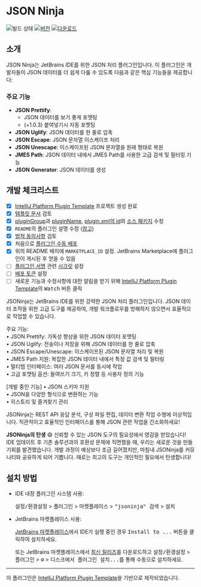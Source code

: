 # JSON Ninja

![빌드 상태](https://github.com/buYoung/intellij-jsoninja/workflows/Build/badge.svg)
[![버전](https://img.shields.io/jetbrains/plugin/v/26715.svg)](https://plugins.jetbrains.com/plugin/26715)
[![다운로드](https://img.shields.io/jetbrains/plugin/d/26715.svg)](https://plugins.jetbrains.com/plugin/26715)


## 소개

JSON Ninja는 JetBrains IDE를 위한 JSON 처리 플러그인입니다. 이 플러그인은 개발자들이 JSON 데이터를 더 쉽게 다룰 수 있도록 다음과 같은 핵심 기능들을 제공합니다:

### 주요 기능

- **JSON Prettify**: 
  - JSON 데이터를 보기 좋게 포맷팅
  - (+1.0.3) 붙여넣기시 자동 포멧팅
- **JSON Uglify**: JSON 데이터를 한 줄로 압축
- **JSON Escape**: JSON 문자열 이스케이프 처리
- **JSON Unescape**: 이스케이프된 JSON 문자열을 원래 형태로 복원
- **JMES Path**: JSON 데이터 내에서 JMES Path를 사용한 고급 검색 및 필터링 기능
- **JSON Generator**: JSON 데이터를 생성

## 개발 체크리스트
- [x] [IntelliJ Platform Plugin Template][template] 프로젝트 생성 완료
- [x] [템플릿 문서][template] 검토
- [x] [pluginGroup](./gradle.properties)과 [pluginName](./gradle.properties), [plugin.xml의 id](./src/main/resources/META-INF/plugin.xml)와 [소스 패키지](./src/main/kotlin) 수정
- [x] `README`의 플러그인 설명 수정 ([참고][docs:plugin-description])
- [x] [법적 동의사항](https://plugins.jetbrains.com/docs/marketplace/legal-agreements.html?from=IJPluginTemplate) 검토
- [x] 처음으로 [플러그인 수동 배포](https://plugins.jetbrains.com/docs/intellij/publishing-plugin.html?from=IJPluginTemplate)
- [x] 위의 README 배지에 `MARKETPLACE_ID` 설정. JetBrains Marketplace에 플러그인이 게시된 후 얻을 수 있음
- [ ] [플러그인 서명](https://plugins.jetbrains.com/docs/intellij/plugin-signing.html?from=IJPluginTemplate) 관련 [시크릿](https://github.com/JetBrains/intellij-platform-plugin-template#environment-variables) 설정
- [ ] [배포 토큰](https://plugins.jetbrains.com/docs/marketplace/plugin-upload.html?from=IJPluginTemplate) 설정
- [ ] 새로운 기능과 수정사항에 대한 알림을 받기 위해 [IntelliJ Platform Plugin Template][template]의 <kbd>Watch</kbd> 버튼 클릭

<!-- Plugin description -->
JSONinja는 JetBrains IDE를 위한 강력한 JSON 처리 플러그인입니다.
JSON 데이터 조작을 위한 고급 도구를 제공하여, 개발 워크플로우를 방해하지 않으면서 효율적으로 작업할 수 있습니다.

주요 기능:  
• JSON Prettify: 가독성 향상을 위한 JSON 데이터 포맷팅  
• JSON Uglify: 전송이나 저장을 위해 JSON 데이터를 한 줄로 압축  
• JSON Escape/Unescape: 이스케이프된 JSON 문자열 처리 및 복원  
• JMES Path 지원: 복잡한 JSON 데이터 내에서 특정 값 검색 및 필터링  
• 멀티탭 인터페이스: 여러 JSON 문서를 동시에 작업  
• 고급 포맷팅 옵션: 들여쓰기 크기, 키 정렬 등 사용자 정의 기능  

[개발 중인 기능]
• JSON 스키마 지원  
• JSON을 다양한 형식으로 변환하는 기능  
• 히스토리 및 즐겨찾기 관리  

JSONinja는 REST API 응답 분석, 구성 파일 편집, 데이터 변환 작업 수행에 이상적입니다. 직관적이고 효율적인 인터페이스를 통해 JSON 관련 작업을 간소화하세요!

**JSONinja의 탄생** 😄
신뢰할 수 있는 JSON 도구의 필요성에서 영감을 받았습니다! IDE 업데이트 후 기존 솔루션과의 호환성 문제에 직면했을 때, 우리는 새로운 것을 만들 기회를 발견했습니다. 개발 과정이 예상보다 조금 길어졌지만, 마침내 JSONinja를 커뮤니티와 공유하게 되어 기쁩니다. 때로는 최고의 도구는 개인적인 필요에서 탄생합니다!  
<!-- Plugin description end -->

## 설치 방법

- IDE 내장 플러그인 시스템 사용:
  
  <kbd>설정/환경설정</kbd> > <kbd>플러그인</kbd> > <kbd>마켓플레이스</kbd> > <kbd>"jsoninja" 검색</kbd> >
  <kbd>설치</kbd>
  
- JetBrains 마켓플레이스 사용:

  [JetBrains 마켓플레이스](https://plugins.jetbrains.com/plugin/26715)에서 IDE가 실행 중인 경우 <kbd>Install to ...</kbd> 버튼을 클릭하여 설치하세요.

  또는 JetBrains 마켓플레이스에서 [최신 릴리즈](https://plugins.jetbrains.com/plugin/MARKETPLACE_ID/versions)를 다운로드하고
  <kbd>설정/환경설정</kbd> > <kbd>플러그인</kbd> > <kbd>⚙️</kbd> > <kbd>디스크에서 플러그인 설치...</kbd>를 통해 수동으로 설치하세요.

---
이 플러그인은 [IntelliJ Platform Plugin Template][template]을 기반으로 제작되었습니다.

[template]: https://github.com/JetBrains/intellij-platform-plugin-template
[docs:plugin-description]: https://plugins.jetbrains.com/docs/intellij/plugin-user-experience.html#plugin-description-and-presentation
